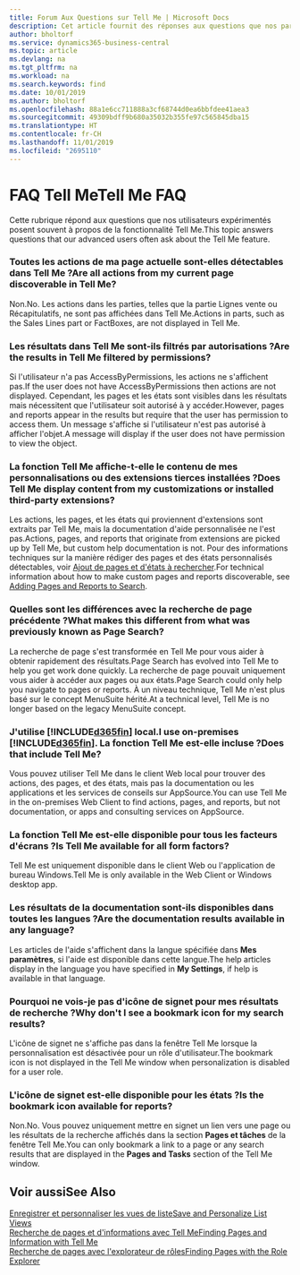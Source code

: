 ```yaml
---
title: Forum Aux Questions sur Tell Me | Microsoft Docs
description: Cet article fournit des réponses aux questions que nos partenaires et clients posent souvent sur Tell Me.
author: bholtorf
ms.service: dynamics365-business-central
ms.topic: article
ms.devlang: na
ms.tgt_pltfrm: na
ms.workload: na
ms.search.keywords: find
ms.date: 10/01/2019
ms.author: bholtorf
ms.openlocfilehash: 88a1e6cc711888a3cf68744d0ea6bbfdee41aea3
ms.sourcegitcommit: 49309bdff9b680a35032b355fe97c565845dba15
ms.translationtype: HT
ms.contentlocale: fr-CH
ms.lasthandoff: 11/01/2019
ms.locfileid: "2695110"
---
```

# <a name="tell-me-faq"></a><span data-ttu-id="1d76d-103">FAQ Tell Me</span><span class="sxs-lookup"><span data-stu-id="1d76d-103">Tell Me FAQ</span></span>
<span data-ttu-id="1d76d-104">Cette rubrique répond aux questions que nos utilisateurs expérimentés posent souvent à propos de la fonctionnalité Tell Me.</span><span class="sxs-lookup"><span data-stu-id="1d76d-104">This topic answers questions that our advanced users often ask about the Tell Me feature.</span></span>

### <a name="are-all-actions-from-my-current-page-discoverable-in-tell-me"></a><span data-ttu-id="1d76d-105">Toutes les actions de ma page actuelle sont-elles détectables dans Tell Me ?</span><span class="sxs-lookup"><span data-stu-id="1d76d-105">Are all actions from my current page discoverable in Tell Me?</span></span>
<span data-ttu-id="1d76d-106">Non.</span><span class="sxs-lookup"><span data-stu-id="1d76d-106">No.</span></span> <span data-ttu-id="1d76d-107">Les actions dans les parties, telles que la partie Lignes vente ou Récapitulatifs, ne sont pas affichées dans Tell Me.</span><span class="sxs-lookup"><span data-stu-id="1d76d-107">Actions in parts, such as the Sales Lines part or FactBoxes, are not displayed in Tell Me.</span></span>

### <a name="are-the-results-in-tell-me-filtered-by-permissions"></a><span data-ttu-id="1d76d-108">Les résultats dans Tell Me sont-ils filtrés par autorisations ?</span><span class="sxs-lookup"><span data-stu-id="1d76d-108">Are the results in Tell Me filtered by permissions?</span></span>
<span data-ttu-id="1d76d-109">Si l'utilisateur n'a pas AccessByPermissions, les actions ne s'affichent pas.</span><span class="sxs-lookup"><span data-stu-id="1d76d-109">If the user does not have AccessByPermissions then actions are not displayed.</span></span> <span data-ttu-id="1d76d-110">Cependant, les pages et les états sont visibles dans les résultats mais nécessitent que l'utilisateur soit autorisé à y accéder.</span><span class="sxs-lookup"><span data-stu-id="1d76d-110">However, pages and reports appear in the results but require that the user has permission to access them.</span></span> <span data-ttu-id="1d76d-111">Un message s'affiche si l'utilisateur n'est pas autorisé à afficher l'objet.</span><span class="sxs-lookup"><span data-stu-id="1d76d-111">A message will display if the user does not have permission to view the object.</span></span>

### <a name="does-tell-me-display-content-from-my-customizations-or-installed-third-party-extensions"></a><span data-ttu-id="1d76d-112">La fonction Tell Me affiche-t-elle le contenu de mes personnalisations ou des extensions tierces installées ?</span><span class="sxs-lookup"><span data-stu-id="1d76d-112">Does Tell Me display content from my customizations or installed third-party extensions?</span></span>
<span data-ttu-id="1d76d-113">Les actions, les pages, et les états qui proviennent d'extensions sont extraits par Tell Me, mais la documentation d'aide personnalisée ne l'est pas.</span><span class="sxs-lookup"><span data-stu-id="1d76d-113">Actions, pages, and reports that originate from extensions are picked up by Tell Me, but custom help documentation is not.</span></span> <span data-ttu-id="1d76d-114">Pour des informations techniques sur la manière rédiger des pages et des états personnalisés détectables, voir [Ajout de pages et d'états à rechercher](/dynamics365/business-central/dev-itpro/developer/devenv-al-menusuite-functionality).</span><span class="sxs-lookup"><span data-stu-id="1d76d-114">For technical information about how to make custom pages and reports discoverable, see [Adding Pages and Reports to Search](/dynamics365/business-central/dev-itpro/developer/devenv-al-menusuite-functionality).</span></span>

### <a name="what-makes-this-different-from-what-was-previously-known-as-page-search"></a><span data-ttu-id="1d76d-115">Quelles sont les différences avec la recherche de page précédente ?</span><span class="sxs-lookup"><span data-stu-id="1d76d-115">What makes this different from what was previously known as Page Search?</span></span>
<span data-ttu-id="1d76d-116">La recherche de page s'est transformée en Tell Me pour vous aider à obtenir rapidement des résultats.</span><span class="sxs-lookup"><span data-stu-id="1d76d-116">Page Search has evolved into Tell Me to help you get work done quickly.</span></span> <span data-ttu-id="1d76d-117">La recherche de page pouvait uniquement vous aider à accéder aux pages ou aux états.</span><span class="sxs-lookup"><span data-stu-id="1d76d-117">Page Search could only help you navigate to pages or reports.</span></span> <span data-ttu-id="1d76d-118">À un niveau technique, Tell Me n'est plus basé sur le concept MenuSuite hérité.</span><span class="sxs-lookup"><span data-stu-id="1d76d-118">At a technical level, Tell Me is no longer based on the legacy MenuSuite concept.</span></span>

### <a name="i-use-on-premises-included365finincludesd365fin_mdmd-does-that-include-tell-me"></a><span data-ttu-id="1d76d-119">J'utilise [!INCLUDE[d365fin](includes/d365fin_md.md)] local.</span><span class="sxs-lookup"><span data-stu-id="1d76d-119">I use on-premises [!INCLUDE[d365fin](includes/d365fin_md.md)].</span></span> <span data-ttu-id="1d76d-120">La fonction Tell Me est-elle incluse ?</span><span class="sxs-lookup"><span data-stu-id="1d76d-120">Does that include Tell Me?</span></span>
<span data-ttu-id="1d76d-121">Vous pouvez utiliser Tell Me dans le client Web local pour trouver des actions, des pages, et des états, mais pas la documentation ou les applications et les services de conseils sur AppSource.</span><span class="sxs-lookup"><span data-stu-id="1d76d-121">You can use Tell Me in the on-premises Web Client to find actions, pages, and reports, but not documentation, or apps and consulting services on AppSource.</span></span>

### <a name="is-tell-me-available-for-all-form-factors"></a><span data-ttu-id="1d76d-122">La fonction Tell Me est-elle disponible pour tous les facteurs d'écrans ?</span><span class="sxs-lookup"><span data-stu-id="1d76d-122">Is Tell Me available for all form factors?</span></span>
<span data-ttu-id="1d76d-123">Tell Me est uniquement disponible dans le client Web ou l'application de bureau Windows.</span><span class="sxs-lookup"><span data-stu-id="1d76d-123">Tell Me is only available in the Web Client or Windows desktop app.</span></span>

### <a name="are-the-documentation-results-available-in-any-language"></a><span data-ttu-id="1d76d-124">Les résultats de la documentation sont-ils disponibles dans toutes les langues ?</span><span class="sxs-lookup"><span data-stu-id="1d76d-124">Are the documentation results available in any language?</span></span>
<span data-ttu-id="1d76d-125">Les articles de l'aide s'affichent dans la langue spécifiée dans **Mes paramètres**, si l'aide est disponible dans cette langue.</span><span class="sxs-lookup"><span data-stu-id="1d76d-125">The help articles display in the language you have specified in **My Settings**, if help is available in that language.</span></span>

### <a name="why-dont-i-see-a-bookmark-icon-for-my-search-results"></a><span data-ttu-id="1d76d-126">Pourquoi ne vois-je pas d'icône de signet pour mes résultats de recherche ?</span><span class="sxs-lookup"><span data-stu-id="1d76d-126">Why don't I see a bookmark icon for my search results?</span></span>
<span data-ttu-id="1d76d-127">L'icône de signet ne s'affiche pas dans la fenêtre Tell Me lorsque la personnalisation est désactivée pour un rôle d'utilisateur.</span><span class="sxs-lookup"><span data-stu-id="1d76d-127">The bookmark icon is not displayed in the Tell Me window when personalization is disabled for a user role.</span></span>

### <a name="is-the-bookmark-icon-available-for-reports"></a><span data-ttu-id="1d76d-128">L'icône de signet est-elle disponible pour les états ?</span><span class="sxs-lookup"><span data-stu-id="1d76d-128">Is the bookmark icon available for reports?</span></span>
<span data-ttu-id="1d76d-129">Non.</span><span class="sxs-lookup"><span data-stu-id="1d76d-129">No.</span></span> <span data-ttu-id="1d76d-130">Vous pouvez uniquement mettre en signet un lien vers une page ou les résultats de la recherche affichés dans la section **Pages et tâches** de la fenêtre Tell Me.</span><span class="sxs-lookup"><span data-stu-id="1d76d-130">You can only bookmark a link to a page or any search results that are displayed in the **Pages and Tasks** section of the Tell Me window.</span></span>


## <a name="see-also"></a><span data-ttu-id="1d76d-131">Voir aussi</span><span class="sxs-lookup"><span data-stu-id="1d76d-131">See Also</span></span>  
[<span data-ttu-id="1d76d-132">Enregistrer et personnaliser les vues de liste</span><span class="sxs-lookup"><span data-stu-id="1d76d-132">Save and Personalize List Views</span></span>](ui-views.md)  
[<span data-ttu-id="1d76d-133">Recherche de pages et d'informations avec Tell Me</span><span class="sxs-lookup"><span data-stu-id="1d76d-133">Finding Pages and Information with Tell Me</span></span>](ui-search.md)  
[<span data-ttu-id="1d76d-134">Recherche de pages avec l'explorateur de rôles</span><span class="sxs-lookup"><span data-stu-id="1d76d-134">Finding Pages with the Role Explorer</span></span>](ui-role-explorer.md)
